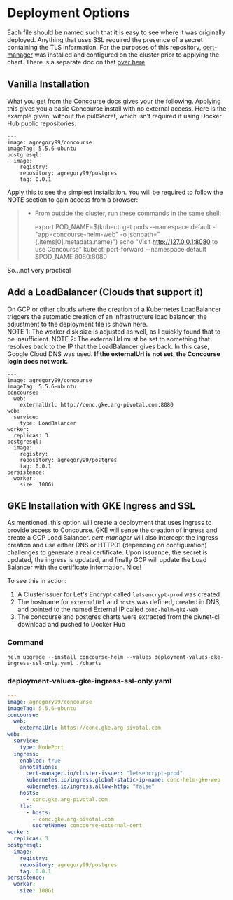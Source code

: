 # Deployment Options

Each file should be named such that it is easy to see where it was originally deployed. Anything that uses SSL required the presence of a secret containing the TLS information.  For the purposes of this repository, [cert-manager](https://cert-manager.io/docs/installation/) was installed and configured on the cluster prior to applying the chart.  There is a separate doc on that [over here](../cert-manager/README.md)

## Vanilla Installation

What you get from the [Concourse docs](https://docs.pivotal.io/p-concourse/v5/installation/install-concourse-helm/) gives your the following.  Applying this gives you a basic Concourse install with no external access.  Here is the example given, without the pullSecret, which isn't required if using Docker Hub public repositories:

```
---
image: agregory99/concourse
imageTag: 5.5.6-ubuntu
postgresql:
  image:
    registry:
    repository: agregory99/postgres
    tag: 0.0.1
```

Apply this to see the simplest installation.  You will be required to follow the NOTE section to gain access from a browser:
>  * From outside the cluster, run these commands in the same shell:
>
>    export POD_NAME=$(kubectl get pods --namespace default -l "app=concourse-helm-web" -o jsonpath="{.items[0].metadata.name}")
>    echo "Visit http://127.0.0.1:8080 to use Concourse"
>    kubectl port-forward --namespace default $POD_NAME 8080:8080

So...not very practical

## Add a LoadBalancer (Clouds that support it)

On GCP or other clouds where the creation of a Kubernetes LoadBalancer triggers the automatic creation of an infrastructure load balancer, the adjustment to the deployment file is shown here.  
NOTE 1: The worker disk size is adjusted as well, as I quickly found that to be insufficient. 
NOTE 2: The externalUrl must be set to something that resolves back to the IP that the LoadBalancer gives back.  In this case, Google Cloud DNS was used.  **If the externalUrl is not set, the Concourse login does not work.**

```
---
image: agregory99/concourse
imageTag: 5.5.6-ubuntu
concourse:
  web:
    externalUrl: http://conc.gke.arg-pivotal.com:8080
web:
  service:
    type: LoadBalancer
worker:
  replicas: 3
postgresql:
  image:
    registry:
    repository: agregory99/postgres
    tag: 0.0.1
persistence:
  worker:
    size: 100Gi
```

 
## GKE Installation with GKE Ingress and SSL

As mentioned, this option will create a deployment that uses Ingress to provide access to Concourse.  GKE will sense the creation of ingress and create a GCP Load Balancer.  *cert-manager* will also intercept the ingress creation and use either DNS or HTTP01 (depending on configuration) challenges to generate a real certificate.  Upon issuance, the secret is updated, the ingress is updated, and finally GCP will update the Load Balancer with the certificate information.  Nice!

To see this in action:
1) A ClusterIssuer for Let's Encrypt called ```letsencrypt-prod``` was created
2) The hostname for ```externalUrl``` and ```hosts``` was defined, created in DNS, and pointed to the named External IP called ```conc-helm-gke-web```
3) The concourse and postgres charts were extracted from the pivnet-cli download and pushed to Docker Hub

### Command

```helm upgrade --install concourse-helm --values deployment-values-gke-ingress-ssl-only.yaml ./charts```

### deployment-values-gke-ingress-ssl-only.yaml
```yaml
---
image: agregory99/concourse
imageTag: 5.5.6-ubuntu
concourse:
  web:
    externalUrl: https://conc.gke.arg-pivotal.com
web:
  service:
    type: NodePort
  ingress:
    enabled: true
    annotations:
      cert-manager.io/cluster-issuer: "letsencrypt-prod"
      kubernetes.io/ingress.global-static-ip-name: conc-helm-gke-web
      kubernetes.io/ingress.allow-http: "false"
    hosts:
      - conc.gke.arg-pivotal.com
    tls:
      - hosts:
        - conc.gke.arg-pivotal.com
        secretName: concourse-external-cert
worker:
  replicas: 3
postgresql:
  image:
    registry:
    repository: agregory99/postgres
    tag: 0.0.1
persistence:
  worker:
    size: 100Gi
```


